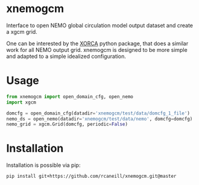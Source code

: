 # xnemogcm

Interface to open NEMO global circulation model output dataset and create a xgcm grid.

One can be interested by the [XORCA](https://github.com/willirath/xorca)
python package, that does a similar work for
all NEMO output grid. xnemogcm is designed to be more simple
and adapted to a simple idealized configuration.

# Usage

```python
from xnemogcm import open_domain_cfg, open_nemo
import xgcm

domcfg = open_domain_cfg(datadir='xnemogcm/test/data/domcfg_1_file')
nemo_ds = open_nemo(datadir='xnemogcm/test/data/nemo', domcfg=domcfg)
nemo_grid = xgcm.Grid(domcfg, periodic=False)
```

# Installation

Installation is possible via pip:
```bash
pip install git+https://github.com/rcaneill/xnemogcm.git@master
```